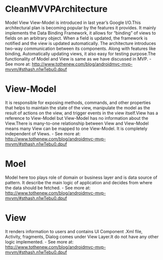 # CleanMVVPArchitecture
Model View View-Model is introduced in last year’s Google I/O.This architectural plan is becoming popular by the features it provides. It mainly implements the Data Binding Framework, it allows for “binding” of views to fields on an arbitrary object. When a field is updated, the framework is notified and the view is updated automatically. The architecture introduces two-way communication between its components. Along with features like binding, Automatically updating views, it also easy for testing purpose.The functionality of Model and View is same as we have discussed in MVP. - See more at: http://www.tothenew.com/blog/androidmvc-mvp-mvvm/#sthash.n1wTebu0.dpuf

# View-Model
It is responsible for exposing methods, commands, and other properties that helps to maintain the state of the view, manipulate the model as the result of actions on the view, and trigger events in the view itself.View has a reference to View-Model but View-Model has no information about the View.There is many-to-one relationship between View and View-Model means many View can be mapped to one View-Model. It is completely independent of Views. - See more at: http://www.tothenew.com/blog/androidmvc-mvp-mvvm/#sthash.n1wTebu0.dpuf

# Moel
Model here too plays role of domain or business layer and is data source of pattern. It describe the main logic of application and decides from where the data should be fetched. - See more at: http://www.tothenew.com/blog/androidmvc-mvp-mvvm/#sthash.n1wTebu0.dpuf

# View
It renders information to users and contains UI Component .Xml file, Activity, fragments, Dialog comes under View Layer.It do not have any other logic implemented. - See more at: http://www.tothenew.com/blog/androidmvc-mvp-mvvm/#sthash.n1wTebu0.dpuf

